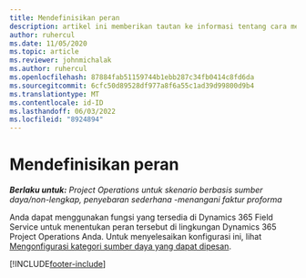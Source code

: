 ```yaml
---
title: Mendefinisikan peran
description: artikel ini memberikan tautan ke informasi tentang cara mengatur kategori sumber daya yang dapat dipesan.
author: ruhercul
ms.date: 11/05/2020
ms.topic: article
ms.reviewer: johnmichalak
ms.author: ruhercul
ms.openlocfilehash: 87884fab51159744b1ebb287c34fb0414c8fd6da
ms.sourcegitcommit: 6cfc50d89528df977a8f6a55c1ad39d99800d9b4
ms.translationtype: MT
ms.contentlocale: id-ID
ms.lasthandoff: 06/03/2022
ms.locfileid: "8924894"
---
```

# <a name="define-roles"></a>Mendefinisikan peran

_**Berlaku untuk:** Project Operations untuk skenario berbasis sumber daya/non-lengkap, penyebaran sederhana -menangani faktur proforma_

Anda dapat menggunakan fungsi yang tersedia di Dynamics 365 Field Service untuk menentukan peran tersebut di lingkungan Dynamics 365 Project Operations Anda. Untuk menyelesaikan konfigurasi ini, lihat [Mengonfigurasi kategori sumber daya yang dapat dipesan](/dynamics365/field-service/set-up-bookable-resource-categories).


[!INCLUDE[footer-include](../includes/footer-banner.md)]